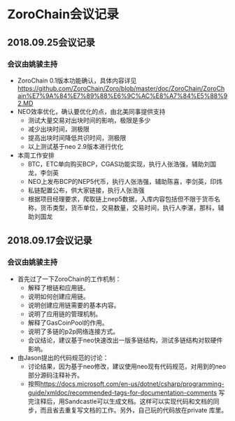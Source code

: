 # ZoroChain会议记录
## 2018.09.25会议记录
### 会议由姚骏主持
* ZoroChain 0.1版本功能确认，具体内容详见<https://github.com/ZoroChain/Zoro/blob/master/doc/ZoroChain/ZoroChain%E7%9A%84%E7%89%88%E6%9C%AC%E8%A7%84%E5%88%92.MD>
* NEO效率优化，确认要优化的点，由北美同事提供支持
  * 测试大量交易对出块时间的影响，极限是多少
  * 减少出块时间，测极限
  * 提高出块时间降低共识时间，测极限
  * 以上测试基于neo 2.9版本进行优化
* 本周工作安排
  * BTC，ETC单向购买BCP，CGAS功能实现，执行人张浩强，辅助刘国龙，李剑英
  * NEO上发布BCP的NEP5代币，执行人张浩强，辅助陈喜，李剑英，印炜
  * 私链配置公布，供大家链接，执行人张浩强
  * 根据项目经理要求，爬取链上nep5数据，入库内容包括但不限于货币名称，货币类型，货币单位，交易数量，交易时间，执行人李湛，那科，辅助刘国龙
## 2018.09.17会议记录
### 会议由姚骏主持
* 首先过了一下ZoroChain的工作机制：
  * 解释了根链和应用链。
  * 说明如何创建应用链。
  * 说明创建应用链需要的基本内容。
  * 说明了应用链的管理机制。
  * 解释了GasCoinPool的作用。
  * 说明了多链的p2p网络连接方式。
  * 会议结论，建议基于neo快速改出一版多链结构，测试多链结构对软硬件影响。  
* 由Jason提出的代码规范的讨论：
  * 讨论结果，因为基于neo修改，建议使用neo现有代码规范，对用到的neo部分源码注释补齐。
  * 按照<https://docs.microsoft.com/en-us/dotnet/csharp/programming-guide/xmldoc/recommended-tags-for-documentation-comments> 写完注释后，用Sandcastle可以生成文档。这样可以实现代码和文档的同步，而且省去重复写文档的工作。另外，自己玩的代码放在private 库里。